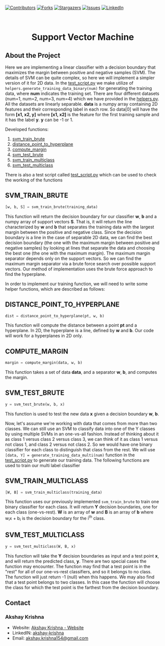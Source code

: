 [![Contributors][contributors-shield]][contributors-url]
[![Forks][forks-shield]][forks-url]
[![Stargazers][stars-shield]][stars-url]
[![Issues][issues-shield]][issues-url]
[![LinkedIn][linkedin-shield]][linkedin-url]

<br />
<p align="center">
<h1 align="center">Support Vector Machine</h1>
</p>


## About the Project
Here we are implementing a linear classifier with a decision boundary that maximizes the margin between positive and negative samples (SVM). The details of SVM can be quite complex, so here we will implement a simpler version of it for 2D data.
In the [test_script.py][test_script] we make utilize of `helpers.generate_training_data_binary(num)` for generating the training data, where **num** indicates the training set. There are four different datasets (num=1, num=2, num=3, num=4) which we have provided in the [helpers.py][helpers]. All the datasets are linearly separable. **data** is a numpy array containing 2D features and their corresponding label in each row. So data[0] will have the form **[x1, x2, y]** where **[x1, x2]** is the feature for the first training sample and it has the label **y**. **y** can be -1 or 1.

Developed functions:
1. [svm_train_brute](#svm_train_brute)
2. [distance_point_to_hyperplane](#distance_point_to_hyperplane)
3. [compute_margin](#compute_margin)
4. [svm_test_brute](#svm_test_brute)
5. [svm_train_multiclass](#svm_train_multiclass)
6. [svm_test_multiclass](#svm_test_multiclass)

There is also a test script called [test_script.py][test_script] which can be used to check the working of the functions


## SVM_TRAIN_BRUTE

```python
[w, b, S] = svm_train_brute(training_data)
```

This function will return the decision boundary for our classifier **w**, **b** and a numpy array of support vectors **S**. That is, it will return the line characterized by **w** and **b** that separates the training data with the largest margin between the positive and negative class. Since the decision boundary is a line in the case of separable 2D data, we can find the best decision boundary (the one with the maximum margin between positive and negative samples) by looking at lines that separate the data and choosing the best one (the one with the maximum margin). The maximum margin separator depends only on the support vectors. So we can find the maximum margin separator via a brute force search over possible support vectors. Our method of implementation uses the brute force approach to find the hyperplane.

In order to implement our training function, we will need to write some helper functions, which are described as follows:


## DISTANCE_POINT_TO_HYPERPLANE

```python
dist = distance_point_to_hyperplane(pt, w, b)
```
This function will compute the distance between a point **pt** and a hyperplane. In 2D, the hyperplane is a line, defined by **w** and **b**. Our code will work for a hyperplanes in 2D only.


## COMPUTE_MARGIN

```python
margin = compute_margin(data, w, b)
```

This function takes a set of data **data**, and a separator **w**, **b**, and computes the margin.


## SVM_TEST_BRUTE

```python
y = svm_test_brute(w, b, x)
```

This function is used to test the new data **x** given a decision boundary **w**, **b**.


Now, let's assume we're working with data that comes from more than two classes. We can still use an SVM to classify data into one of the Y classes by using multiple SVMs in an one-vs-all fashion. Instead of thinking about it as class 1 versus class 2 versus class 3, we can think of it as class 1 versus not class 1, and class 2 versus not class 2. So we would have one binary classifier for each class to distinguish that class from the rest.
We will use `[data, Y] = generate_training_data_multi(num)` function in the [test_script.py][test_script] to generate our training data.
The following functions are used to train our multi label classifier


## SVM_TRAIN_MULTICLASS

```python
[W, B] = svm_train_multiclass(training_data)
```

This function uses our previously implemented `svm_train_brute` to train one binary classifier for each class. It will return **Y** decision boundaries, one for each class (one-vs-rest). **W** is an array of **w** and **B** is an array of **b** where w<sub>i</sub>x + b<sub>i</sub> is the decision boundary for the i<sup>th</sup> class.


## SVM_TEST_MULTICLASS

```python
y = svm_test_multiclass(W, B, x)
```

This function will take the **Y** decision boundaries as input and a test point **x**, and will return the predicted class, **y**. There are two special cases the function may encounter. The function may find that a test point is in the "rest" for all of our one-vs-rest classifiers, and so it belongs to no class. The function will just return -1 (null) when this happens. We may also find that a test point belongs to two classes. In this case the function will choose the class for which the test point is the farthest from the decision boundary.



## Contact

### Akshay Krishna

-  Website: [Akshay Krishna - Website](https://about.me/akrishna/)
-  LinkedIN: [akshay-krishna](https://www.linkedin.com/in/akshay-krishna-ak)
-  Email: [akshay.krishna154@gmail.com](mailto:akshay.krishna154@gmail.com)

[contributors-shield]: https://img.shields.io/github/contributors/saberzuko/MachineLearningAlgorithms.svg?style=flat-square
[contributors-url]: https://github.com/saberzuko/MachineLearningAlgorithms/graphs/contributors
[forks-shield]: https://img.shields.io/github/forks/saberzuko/MachineLearningAlgorithms.svg?style=flat-square
[forks-url]: https://github.com/saberzuko/MachineLearningAlgorithms/network/members
[stars-shield]: https://img.shields.io/github/stars/saberzuko/MachineLearningAlgorithms.svg?style=flat-square
[stars-url]: https://github.com/saberzuko/MachineLearningAlgorithms/stargazers
[issues-shield]: https://img.shields.io/github/issues/saberzuko/MachineLearningAlgorithms.svg?style=flat-square
[issues-url]: https://github.com/saberzuko/MachineLearningAlgorithms/issues
[linkedin-shield]: https://img.shields.io/badge/-LinkedIn-black.svg?style=flat-square&logo=linkedin&colorB=555
[linkedin-url]: https://linkedin.com/in/akshay-krishna-ak/
[test_script]: https://github.com/saberzuko/MachineLearningAlgorithms/blob/master/SupportVectorMachie/test_script.py
[helpers]: https://github.com/saberzuko/MachineLearningAlgorithms/blob/master/SupportVectorMachine/helpers.py